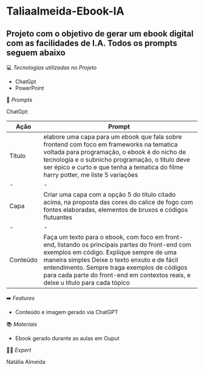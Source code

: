 # Taliaalmeida-Ebook-IA


## **Projeto com o objetivo de gerar um ebook digital com as facilidades de I.A. Todos os prompts seguem abaixo**

💻   _Tecnologias utilizadas no Projeto_

+  ChatGpt 
+  PowerPoint

🔧   _Prompts_

ChatGpt:

|  Ação  |  Prompt|
|   -    |    -   |
|  Título    |  elabore uma capa para um ebook que  fala sobre frontend com foco em frameworks na  tematica voltada para programação, o ebook é  do nicho de tecnologia e o subnicho programação, o titulo deve ser épico e curto e que tenha a tematica do filme harry potter, me liste 5 variações  |
|  -     |    -    |
|  Capa      |  Criar uma capa com a opção 5 do titulo citado acima, na proposta das cores do calice de fogo com fontes elaboradas, elementos de bruxos e códigos flutuantes  |
|    -   |    -    |
|  Conteúdo  |  Faça um texto para o ebook, com foco em front-end, listando os principais partes do front-end com exemplos em código. Explique sempre de uma maneira simples Deixe o texto enxuto e de fácil entendimento. Sempre traga exemplos de códigos para cada parte do front-end em contextos reais, e deixe u título para cada tópico  |


➡️  _Features_

+  Conteúdo e imagem gerado via ChatGPT

📚   _Materiais_

+  Ebook gerado durante as aulas em Ouput

👩‍💻   _Expert_

Natália Almeida

  



 

